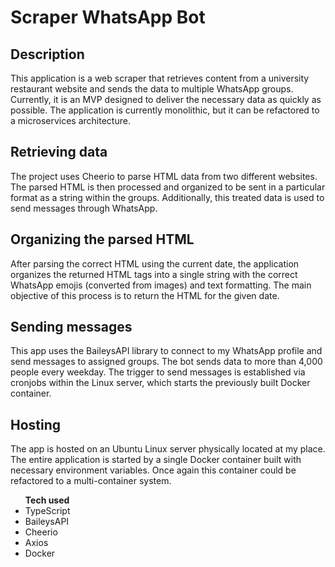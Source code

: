 # Scraper WhatsApp Bot

## Description

This application is a web scraper that retrieves content from a university restaurant website and sends the data to multiple WhatsApp groups. Currently, it is an MVP designed to deliver the necessary data as quickly as possible. The application is currently monolithic, but it can be refactored to a microservices architecture.

## Retrieving data

The project uses Cheerio to parse HTML data from two different websites. The parsed HTML is then processed and organized to be sent in a particular format as a string within the groups. Additionally, this treated data is used to send messages through WhatsApp.

## Organizing the parsed HTML

After parsing the correct HTML using the current date, the application organizes the returned HTML tags into a single string with the correct WhatsApp emojis (converted from images) and text formatting. The main objective of this process is to return the HTML for the given date.

## Sending messages

This app uses the BaileysAPI library to connect to my WhatsApp profile and send messages to assigned groups. The bot sends data to more than 4,000 people every weekday. The trigger to send messages is established via cronjobs within the Linux server, which starts the previously built Docker container.

## Hosting

The app is hosted on an Ubuntu Linux server physically located at my place. The entire application is started by a single Docker container built with necessary environment variables. Once again this container could be refactored to a multi-container system.

<ul><b>Tech used</b>
<li>TypeScript</li>
<li>BaileysAPI</li>
<li>Cheerio</li>
<li>Axios</li>
<li>Docker</li>
</ul>
